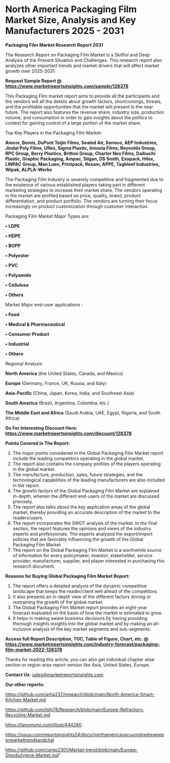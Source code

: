 # North America Packaging Film Market Size, Analysis and Key Manufacturers 2025 - 2031

<strong>Packaging Film Market Research Report 2031</strong>

The Research Report on Packaging Film Market is a Skillful and Deep Analysis of the Present Situation and Challenges. This research report also analyzes other important trends and market drivers that will affect market growth over 2025-2031.

<strong>Request Sample Report @ <a href=https://www.marketreportsinsights.com/sample/128378>https://www.marketreportsinsights.com/sample/128378</a></strong>

This Packaging Film market report aims to provide all the participants and the vendors will all the details about growth factors, shortcomings, threats, and the profitable opportunities that the market will present in the near future. The report also features the revenue share, industry size, production volume, and consumption in order to gain insights about the politics to contest for gaining control of a large portion of the market share.

Top Key Players in the Packaging Film Market:

<strong>Amcor, Bemis, DuPont Teijin Films, Sealed Air, Sonoco, AEP Industries, Jindal Poly Films, Uflex, Sigma Plastic, Innovia Films, Reynolds Group, RPC Group, Berry Plastics, Britton Group, Charter Nex Films, Daibochi Plastic, Graphic Packaging, Ampac, Silgan, DS Smith, Exopack, Hilex, LINPAC Group, Man Luen, Printpack, Rexam, APPE, Taghleef Industries, Wipak, ALPLA-Werke</strong>

The Packaging Film Industry is severely competitive and fragmented due to the existence of various established players taking part in different marketing strategies to increase their market share. The vendors operating in the market are profiled based on price, quality, brand, product differentiation, and product portfolio. The vendors are turning their focus increasingly on product customization through customer interaction.

Packaging Film Market Major Types are:

<strong>• LDPE

• HDPE

• BOPP

• Polyester

• PVC

• Polyamide

• Cellulose

• Others</strong>

Market Major end-user applications :

<strong>• Food

• Medical & Pharmaceutical

• Consumer Product

• Industrial

• Others</strong>

Regional Analysis

</u><strong><b>North America</b></strong> (the United States, Canada, and Mexico)

<strong><b>Europe </b></strong>(Germany, France, UK, Russia, and Italy)

<strong><b>Asia-Pacific</b></strong> (China, Japan, Korea, India, and Southeast Asia)

<strong><b>South America</b></strong> (Brazil, Argentina, Colombia, etc.)

<strong><b>The Middle East and Africa</b></strong> (Saudi Arabia, UAE, Egypt, Nigeria, and South Africa)

<strong>Go For Interesting Discount Here: <a href=https://www.marketreportsinsights.com/discount/128378>https://www.marketreportsinsights.com/discount/128378</a></strong>

<strong>Points Covered in The Report:</strong>
<ol>
  <li>The major points considered in the Global Packaging Film Market report include the leading competitors operating in the global market.</li>
  <li>The report also contains the company profiles of the players operating in the global market.</li>
  <li>The manufacture, production, sales, future strategies, and the technological capabilities of the leading manufacturers are also included in the report.</li>
  <li>The growth factors of the Global Packaging Film Market are explained in-depth, wherein the different end-users of the market are discussed precisely.</li>
  <li>The report also talks about the key application areas of the global market, thereby providing an accurate description of the market to the readers/users.</li>
  <li>The report incorporates the SWOT analysis of the market. In the final section, the report features the opinions and views of the industry experts and professionals. The experts analyzed the export/import policies that are favorably influencing the growth of the Global Packaging Film Market.</li>
  <li>The report on the Global Packaging Film Market is a worthwhile source of information for every policymaker, investor, stakeholder, service provider, manufacturer, supplier, and player interested in purchasing this research document.</li>
</ol>
<strong>Reasons for Buying Global Packaging Film Market Report:</strong>

<ol>
  <li>The report offers a detailed analysis of the dynamic competitive landscape that keeps the reader/client well ahead of the competitors.</li>
  <li>It also presents an in-depth view of the different factors driving or restraining the growth of the global market.</li>
  <li>The Global Packaging Film Market report provides an eight-year forecast evaluated on the basis of how the market is estimated to grow.</li>
  <li>It helps in making aware business decisions by having providing thorough insights insights into the global market and by making an all-inclusive analysis of the key market segments and sub-segments.</li>
</ol>
<strong>Access full Report Description, TOC, Table of Figure, Chart, etc. @ <a href=https://www.marketreportsinsights.com/industry-forecast/packaging-film-market-2022-128378>https://www.marketreportsinsights.com/industry-forecast/packaging-film-market-2022-128378</a></strong>


Thanks for reading this article; you can also get individual chapter wise section or region wise report version like Asia, United States, Europe.

<strong>Contact Us:</strong>
sales@marketreportsinsights.com

<strong>Our other reports:</strong>

<a href=https://github.com/arha237/research/blob/main/North-America-Smart-Kitchen-Market.md>https://github.com/arha237/research/blob/main/North-America-Smart-Kitchen-Market.md</a>

<a href=https://github.com/Ishi78/Research/blob/main/Europe-Refractory-Recycling-Market.md>https://github.com/Ishi78/Research/blob/main/Europe-Refractory-Recycling-Market.md</a>

<a href=https://tanomuno.com/illust/444280>https://tanomuno.com/illust/444280</a>

<a href=https://issuu.com/reportsinsights24/docs/northamericavacuumstreetsweepermarkettrendsandchal>https://issuu.com/reportsinsights24/docs/northamericavacuumstreetsweepermarkettrendsandchal</a>

<a href=https://github.com/cargo2301/Market-trend/blob/main/Europe-Diisobutylene-Market.md>https://github.com/cargo2301/Market-trend/blob/main/Europe-Diisobutylene-Market.md</a>"
